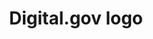 ---
layout: image
title: Digital.gov logo
source: digital.gov
location: assets/img/digitalgov-logo.png
alt-text: logo for Digital.gov
notes: ""
uses:
    - Services template
---